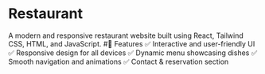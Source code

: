 # Restaurant 
A modern and responsive restaurant website built using React, Tailwind CSS, HTML, and JavaScript.
#🌟 Features
✅ Interactive and user-friendly UI
✅ Responsive design for all devices
✅ Dynamic menu showcasing dishes
✅ Smooth navigation and animations
✅ Contact & reservation section

 
 
